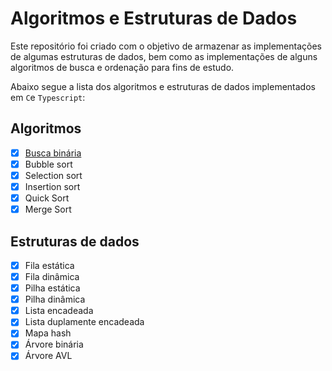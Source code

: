 # Algoritmos e Estruturas de Dados

Este repositório foi criado com o objetivo de armazenar as implementações de algumas estruturas de dados, bem como as implementações de alguns algoritmos de busca e ordenação para fins de estudo.

Abaixo segue a lista dos algoritmos e estruturas de dados implementados em `C`e `Typescript`:

## Algoritmos

-   [x] [Busca binária](https://nalbert)
-   [x] Bubble sort
-   [x] Selection sort
-   [x] Insertion sort
-   [x] Quick Sort
-   [x] Merge Sort

## Estruturas de dados

-   [x] Fila estática
-   [x] Fila dinâmica
-   [x] Pilha estática
-   [x] Pilha dinâmica
-   [x] Lista encadeada
-   [x] Lista duplamente encadeada
-   [x] Mapa hash
-   [x] Árvore binária
-   [x] Árvore AVL

